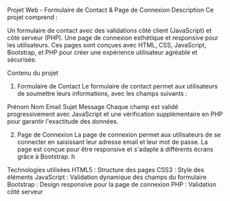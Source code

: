 Projet Web - Formulaire de Contact & Page de Connexion
Description
Ce projet comprend :

Un formulaire de contact avec des validations côté client (JavaScript) et côté serveur (PHP).
Une page de connexion esthétique et responsive pour les utilisateurs.
Ces pages sont conçues avec HTML, CSS, JavaScript, Bootstrap, et PHP pour créer une expérience utilisateur agréable et sécurisée.

Contenu du projet
1. Formulaire de Contact
Le formulaire de contact permet aux utilisateurs de soumettre leurs informations, avec les champs suivants :

Prénom
Nom
Email
Sujet
Message
Chaque champ est validé progressivement avec JavaScript et une vérification supplémentaire en PHP pour garantir l'exactitude des données.

2. Page de Connexion
La page de connexion permet aux utilisateurs de se connecter en saisissant leur adresse email et leur mot de passe. La page est conçue pour être responsive et s'adapte à différents écrans grâce à Bootstrap.
h



Technologies utilisées
HTML5 : Structure des pages
CSS3 : Style des éléments
JavaScript : Validation dynamique des champs du formulaire
Bootstrap : Design responsive pour la page de connexion
PHP : Validation côté serveur
